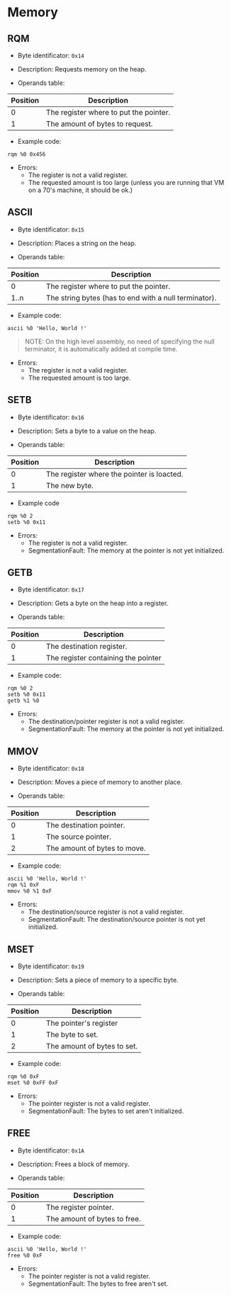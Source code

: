 # Memory

## RQM

- Byte identificator: `0x14`
- Description: Requests memory on the heap.

- Operands table:

| Position |               Description              |
|----------|----------------------------------------|
|    0     | The register where to put the pointer. |
|    1     |     The amount of bytes to request.    |

- Example code:

```text
rqm %0 0x456
```

- Errors:
  - The register is not a valid register.
  - The requested amount is too large (unless you are running that VM on a 70's machine, it should be ok.)

## ASCII

- Byte identificator: `0x15`
- Description: Places a string on the heap.

- Operands table:

| Position |                      Description                     |
|----------|------------------------------------------------------|
|    0     |        The register where to put the pointer.        |
|   1..n   | The string bytes (has to end with a null terminator).|

- Example code:

```text
ascii %0 'Hello, World !'
```

> NOTE: On the high level assembly, no need of specifying the null terminator, it is automatically added at compile time.

- Errors:
  - The register is not a valid register.
  - The requested amount is too large.

## SETB

- Byte identificator: `0x16`
- Description: Sets a byte to a value on the heap.

- Operands table:

| Position |                 Description                |
|----------|--------------------------------------------|
|    0     | The register where the pointer is loacted. |
|    1     |                The new byte.               |

- Example code

```text
rqm %0 2
setb %0 0x11
```
- Errors:
  - The register is not a valid register.
  - SegmentationFault: The memory at the pointer is not yet initialized.

## GETB

- Byte identificator: `0x17`
- Description: Gets a byte on the heap into a register.

- Operands table:

| Position |               Description              |
|----------|----------------------------------------|
|    0     |        The destination register.       |
|    1     |   The register containing the pointer  |

- Example code:

```text
rqm %0 2
setb %0 0x11
getb %1 %0
```

- Errors:
  - The destination/pointer register is not a valid register.
  - SegmentationFault: The memory at the pointer is not yet initialized.

## MMOV

- Byte identificator: `0x18`
- Description: Moves a piece of memory to another place.

- Operands table:

| Position |               Description              |
|----------|----------------------------------------|
|    0     |         The destination pointer.       |
|    1     |          The source pointer.           |
|    2     |       The amount of bytes to move.     |

- Example code:

```text
ascii %0 'Hello, World !'
rqm %1 0xF
mmov %0 %1 0xF
```

- Errors:
  - The destination/source register is not a valid register.
  - SegmentationFault: The destination/source pointer is not yet initialized.

## MSET

- Byte identificator: `0x19`
- Description: Sets a piece of memory to a specific byte.

- Operands table:

| Position |               Description              |
|----------|----------------------------------------|
|    0     |          The pointer's register        |
|    1     |            The byte to set.            |
|    2     |       The amount of bytes to set.      |

- Example code:

```text
rqm %0 0xF
mset %0 0xFF 0xF
```

- Errors:
  - The pointer register is not a valid register.
  - SegmentationFault: The bytes to set aren't initialized.

## FREE

- Byte identificator: `0x1A`
- Description: Frees a block of memory.

- Operands table:

| Position |               Description              |
|----------|----------------------------------------|
|    0     |           The register pointer.        |
|    1     |       The amount of bytes to free.     |

- Example code:

```text
ascii %0 'Hello, World !'
free %0 0xF
```

- Errors:
  - The pointer register is not a valid register.
  - SegmentationFault: The bytes to free aren't set.

